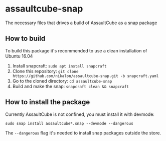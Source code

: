 # assaultcube-snap

The necessary files that drives a build of AssaultCube as a snap package

## How to build

To build this package it's recommended to use a clean installation of Ubuntu 16.04

1. Install snapcraft: `sudo apt install snapcraft`
2. Clone this repository: `git clone https://github.com/nikalon/assaultcube-snap.git -b snapcraft.yaml`
3. Go to the cloned directory: `cd assaultcube-snap`
4. Build and make the snap: `snapcraft clean && snapcraft`

## How to install the package

Currently AssaultCube is not confined, you must install it with devmode:

`sudo snap install assaultcube*.snap --devmode --dangerous`

The `--dangerous` flag it's needed to install snap packages outside the store.
